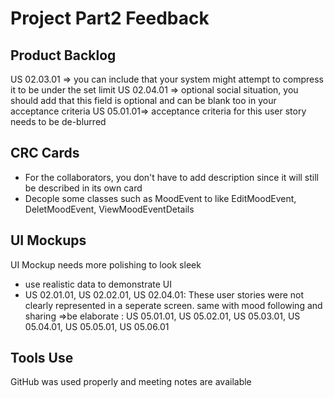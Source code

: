 # Project Part2 Feedback

## Product Backlog

US 02.03.01 => you can include that your system might attempt to compress it to be under the set limit
US 02.04.01 => optional social situation, you should add that this field is optional and can be blank too in
your acceptance criteria
US 05.01.01=> acceptance criteria for this user story needs to be de-blurred

## CRC Cards

- For the collaborators, you don't have to add description since it will still
be described in its own card
- Decople some classes such as MoodEvent to like EditMoodEvent, DeletMoodEvent, ViewMoodEventDetails

## UI Mockups

UI Mockup needs more polishing to look sleek
- use realistic data to demonstrate UI
- US 02.01.01, US 02.02.01, US 02.04.01: These user stories were not
clearly represented in a seperate screen.
same with mood following and sharing =>be elaborate : US 05.01.01, US 05.02.01, US 05.03.01, US 05.04.01, US 05.05.01, US 05.06.01 

## Tools Use

GitHub was used properly and meeting notes
are available 